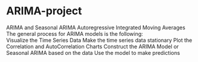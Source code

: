 # ARIMA-project
 ARIMA and Seasonal ARIMA Autoregressive Integrated Moving Averages
 The general process for ARIMA models is the following:  
 Visualize the Time Series Data
 Make the time series data stationary 
 Plot the Correlation and AutoCorrelation Charts
 Construct the ARIMA Model or Seasonal ARIMA based on the data Use the model to make predictions

